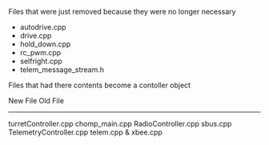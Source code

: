 
Files that were just removed because they were no longer necessary

* autodrive.cpp
* drive.cpp
* hold_down.cpp
* rc_pwm.cpp
* selfright.cpp
* telem_message_stream.h

Files that had there contents become a contoller object

New File                                Old File
------------------------------          ------------------------------
turretController.cpp                    chomp_main.cpp
RadioController.cpp                     sbus.cpp
TelemetryController.cpp                 telem.cpp & xbee.cpp
